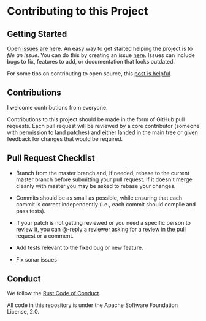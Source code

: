 # Contributing to this Project

## Getting Started

[Open issues are here](https://github.com/jferrater/opa-data-filter-spring-boot-starter/issues). 
An easy way to get started helping the project is to *file an issue*. 
You can do this by creating an issue [here](https://github.com/jferrater/opa-data-filter-spring-boot-starter/issues).
Issues can include bugs to fix, features to add, or documentation that looks outdated. 

For some tips on contributing to open source, this [post is helpful](http://blog.smartbear.com/programming/14-ways-to-contribute-to-open-source-without-being-a-programming-genius-or-a-rock-star/).

## Contributions

I welcome contributions from everyone.

Contributions to this project should be made in the form of GitHub pull requests. Each pull request will
be reviewed by a core contributor (someone with permission to land patches) and either landed in the
main tree or given feedback for changes that would be required.

## Pull Request Checklist

- Branch from the master branch and, if needed, rebase to the current master
  branch before submitting your pull request. If it doesn't merge cleanly with
  master you may be asked to rebase your changes.

- Commits should be as small as possible, while ensuring that each commit is
  correct independently (i.e., each commit should compile and pass tests). 

- If your patch is not getting reviewed or you need a specific person to review
  it, you can @-reply a reviewer asking for a review in the pull request or a
  comment.

- Add tests relevant to the fixed bug or new feature.
- Fix sonar issues

## Conduct

We follow the [Rust Code of Conduct](http://www.rust-lang.org/conduct.html).

All code in this repository is under the Apache Software Foundation License, 2.0.